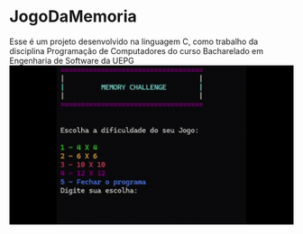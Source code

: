 # JogoDaMemoria
Esse é um projeto desenvolvido na linguagem C, como trabalho da disciplina Programação de Computadores do curso Bacharelado em Engenharia de Software da UEPG
![Jogo da Memória](gif-gameplay.gif)
